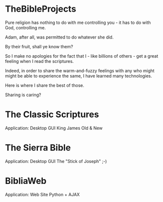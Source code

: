 # TheBibleProjects

Pure religion has nothing to do with me controlling you - it has to do with God, controlling me. 

Adam, after all, was permitted to do whatever she did.

By their fruit, shall ye know them?

So I make no apologies for the fact that I - like billions of others - get a great feeling when I read the scriptures. 

Indeed, in order to share the warm-and-fuzzy feelings with any who might might be able to experience the same, I have learned many technologies. 

Here is where I share the best of those.

Sharing is caring?

# The Classic Scriptures
Application: Desktop GUI
King James Old & New

# The Sierra Bible
Application: Desktop GUI
The "Stick of Joseph"  ;-)

# BibliaWeb
Application: Web Site
Python + AJAX
